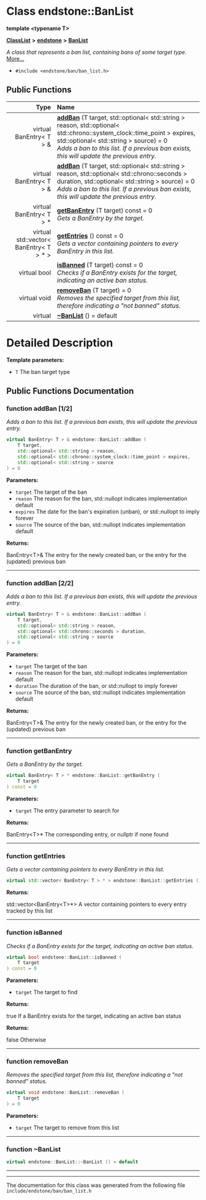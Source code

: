 

# Class endstone::BanList

**template &lt;typename T&gt;**



[**ClassList**](annotated.md) **>** [**endstone**](namespaceendstone.md) **>** [**BanList**](classendstone_1_1BanList.md)



_A class that represents a ban list, containing bans of some target type._ [More...](#detailed-description)

* `#include <endstone/ban/ban_list.h>`





































## Public Functions

| Type | Name |
| ---: | :--- |
| virtual BanEntry&lt; T &gt; & | [**addBan**](#function-addban-12) (T target, std::optional&lt; std::string &gt; reason, std::optional&lt; std::chrono::system\_clock::time\_point &gt; expires, std::optional&lt; std::string &gt; source) = 0<br>_Adds a ban to this list. If a previous ban exists, this will update the previous entry._  |
| virtual BanEntry&lt; T &gt; & | [**addBan**](#function-addban-22) (T target, std::optional&lt; std::string &gt; reason, std::optional&lt; std::chrono::seconds &gt; duration, std::optional&lt; std::string &gt; source) = 0<br>_Adds a ban to this list. If a previous ban exists, this will update the previous entry._  |
| virtual BanEntry&lt; T &gt; \* | [**getBanEntry**](#function-getbanentry) (T target) const = 0<br>_Gets a BanEntry by the target._  |
| virtual std::vector&lt; BanEntry&lt; T &gt; \* &gt; | [**getEntries**](#function-getentries) () const = 0<br>_Gets a vector containing pointers to every BanEntry in this list._  |
| virtual bool | [**isBanned**](#function-isbanned) (T target) const = 0<br>_Checks if a BanEntry exists for the target, indicating an active ban status._  |
| virtual void | [**removeBan**](#function-removeban) (T target) = 0<br>_Removes the specified target from this list, therefore indicating a "not banned" status._  |
| virtual  | [**~BanList**](#function-banlist) () = default<br> |




























# Detailed Description




**Template parameters:**


* `T` The ban target type 




    
## Public Functions Documentation




### function addBan [1/2]

_Adds a ban to this list. If a previous ban exists, this will update the previous entry._ 
```C++
virtual BanEntry< T > & endstone::BanList::addBan (
    T target,
    std::optional< std::string > reason,
    std::optional< std::chrono::system_clock::time_point > expires,
    std::optional< std::string > source
) = 0
```





**Parameters:**


* `target` The target of the ban 
* `reason` The reason for the ban, std::nullopt indicates implementation default 
* `expires` The date for the ban's expiration (unban), or std::nullopt to imply forever 
* `source` The source of the ban, std::nullopt indicates implementation default 



**Returns:**

BanEntry&lt;T&gt;& The entry for the newly created ban, or the entry for the (updated) previous ban 





        

<hr>



### function addBan [2/2]

_Adds a ban to this list. If a previous ban exists, this will update the previous entry._ 
```C++
virtual BanEntry< T > & endstone::BanList::addBan (
    T target,
    std::optional< std::string > reason,
    std::optional< std::chrono::seconds > duration,
    std::optional< std::string > source
) = 0
```





**Parameters:**


* `target` The target of the ban 
* `reason` The reason for the ban, std::nullopt indicates implementation default 
* `duration` The duration of the ban, or std::nullopt to imply forever 
* `source` The source of the ban, std::nullopt indicates implementation default 



**Returns:**

BanEntry&lt;T&gt;& The entry for the newly created ban, or the entry for the (updated) previous ban 





        

<hr>



### function getBanEntry 

_Gets a BanEntry by the target._ 
```C++
virtual BanEntry< T > * endstone::BanList::getBanEntry (
    T target
) const = 0
```





**Parameters:**


* `target` The entry parameter to search for 



**Returns:**

BanEntry&lt;T&gt;\* The corresponding entry, or nullptr if none found 





        

<hr>



### function getEntries 

_Gets a vector containing pointers to every BanEntry in this list._ 
```C++
virtual std::vector< BanEntry< T > * > endstone::BanList::getEntries () const = 0
```





**Returns:**

std::vector&lt;BanEntry&lt;T&gt;\*&gt; A vector containing pointers to every entry tracked by this list 





        

<hr>



### function isBanned 

_Checks if a BanEntry exists for the target, indicating an active ban status._ 
```C++
virtual bool endstone::BanList::isBanned (
    T target
) const = 0
```





**Parameters:**


* `target` The target to find 



**Returns:**

true If a BanEntry exists for the target, indicating an active ban status 




**Returns:**

false Otherwise 





        

<hr>



### function removeBan 

_Removes the specified target from this list, therefore indicating a "not banned" status._ 
```C++
virtual void endstone::BanList::removeBan (
    T target
) = 0
```





**Parameters:**


* `target` The target to remove from this list 




        

<hr>



### function ~BanList 

```C++
virtual endstone::BanList::~BanList () = default
```




<hr>

------------------------------
The documentation for this class was generated from the following file `include/endstone/ban/ban_list.h`

